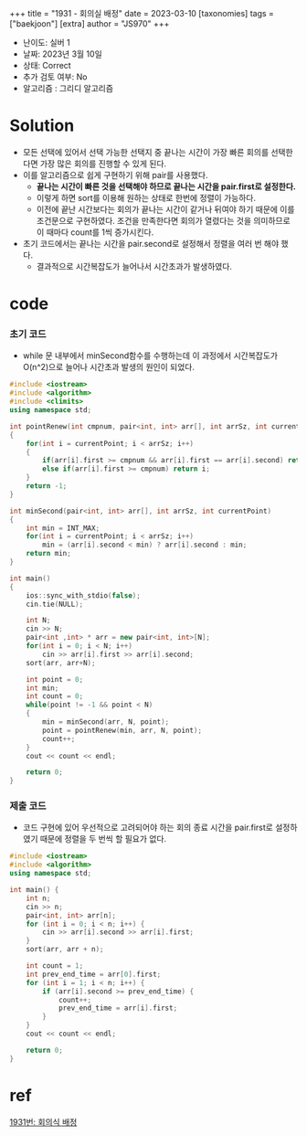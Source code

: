 +++
title = "1931 - 회의실 배정"
date = 2023-03-10
[taxonomies]
tags = ["baekjoon"]
[extra]
author = "JS970"
+++
- 난이도: 실버 1
- 날짜: 2023년 3월 10일
- 상태: Correct
- 추가 검토 여부: No
- 알고리즘 : 그리디 알고리즘
# Solution
- 모든 선택에 있어서 선택 가능한 선택지 중 끝나는 시간이 가장 빠른 회의를 선택한다면 가장 많은 회의를 진행할 수 있게 된다.
- 이를 알고리즘으로 쉽게 구현하기 위해 pair를 사용했다.
	- **끝나는 시간이 빠른 것을 선택해야 하므로 끝나는 시간을 pair.first로 설정한다.**
	- 이렇게 하면 sort를 이용해 원하는 상태로 한번에 정렬이 가능하다.
	- 이전에 끝난 시간보다는 회의가 끝나는 시간이 같거나 뒤여야 하기 때문에 이를 조건문으로 구현하였다. 조건을 만족한다면 회의가 열렸다는 것을 의미하므로 이 때마다 count를 1씩 증가시킨다.
- 초기 코드에서는 끝나는 시간을 pair.second로 설정해서 정렬을 여러 번 해야 했다.
	- 결과적으로 시간복잡도가 늘어나서 시간초과가 발생하였다.

# code
### 초기 코드
- while 문 내부에서 minSecond함수를 수행하는데 이 과정에서 시간복잡도가 O(n^2)으로 늘어나 시간초과 발생의 원인이 되었다.
```c++
#include <iostream>
#include <algorithm>
#include <climits>
using namespace std;

int pointRenew(int cmpnum, pair<int, int> arr[], int arrSz, int currentPoint)
{
    for(int i = currentPoint; i < arrSz; i++)
    {
        if(arr[i].first >= cmpnum && arr[i].first == arr[i].second) return i+1;
        else if(arr[i].first >= cmpnum) return i;
    }
    return -1;
}

int minSecond(pair<int, int> arr[], int arrSz, int currentPoint)
{
    int min = INT_MAX;
    for(int i = currentPoint; i < arrSz; i++)
        min = (arr[i].second < min) ? arr[i].second : min;
    return min;
}

int main()
{
    ios::sync_with_stdio(false);
    cin.tie(NULL);

    int N;
    cin >> N;
    pair<int ,int> * arr = new pair<int, int>[N];
    for(int i = 0; i < N; i++)
        cin >> arr[i].first >> arr[i].second;
    sort(arr, arr+N);

    int point = 0;
    int min;
    int count = 0;
    while(point != -1 && point < N)
    {
        min = minSecond(arr, N, point);
        point = pointRenew(min, arr, N, point);
        count++;
    }
    cout << count << endl;

    return 0;
}
```

### 제출 코드
- 코드 구현에 있어 우선적으로 고려되어야 하는 회의 종료 시간을 pair.first로 설정하였기 때문에 정렬을 두 번씩 할 필요가 없다.
```c++
#include <iostream>
#include <algorithm>
using namespace std;

int main() {
    int n;
    cin >> n;
    pair<int, int> arr[n];
    for (int i = 0; i < n; i++) {
        cin >> arr[i].second >> arr[i].first;
    }
    sort(arr, arr + n);

    int count = 1;
    int prev_end_time = arr[0].first;
    for (int i = 1; i < n; i++) {
        if (arr[i].second >= prev_end_time) {
            count++;
            prev_end_time = arr[i].first;
        }
    }
    cout << count << endl;

    return 0;
}
```


# ref
[1931번: 회의식 배정](https://www.acmicpc.net/problem/1931)